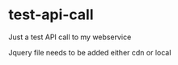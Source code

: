 # test-api-call
Just a test API call to my webservice


Jquery file needs to be added either cdn or local
